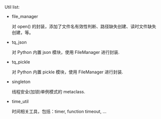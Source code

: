 Util list:

 - file_manager
   
   对 open() 的封装，添加了文件名有效性判断、路径缺失创建、读时文件缺失创建，等。
   
  - tq_json
    
    对 Python 内置 json 模块，使用 FileManager 进行封装.

  - tq_pickle

    对 Python 内置 pickle 模块，使用 FileManager 进行封装.

  - singleton

    线程安全(加锁)单例模式的 metaclass.

  - time_util

    时间相关工具，包括：timer, function timeout, ...